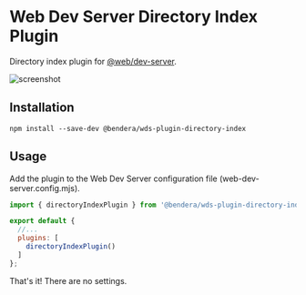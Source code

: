 # Web Dev Server Directory Index Plugin

Directory index plugin for [@web/dev-server](https://modern-web.dev/docs/dev-server/overview/).

![screenshot](https://raw.githubusercontent.com/bendera/wds-plugin-directory-index/b8cacf51bd9147101c31b1c44a0898d1b1b8cbd0/screenshot.png)

## Installation

```
npm install --save-dev @bendera/wds-plugin-directory-index
```

## Usage

Add the plugin to the Web Dev Server configuration file (web-dev-server.config.mjs).

```javascript
import { directoryIndexPlugin } from '@bendera/wds-plugin-directory-index';

export default {
  //...
  plugins: [
    directoryIndexPlugin()
  ]
};
```

That's it! There are no settings.
